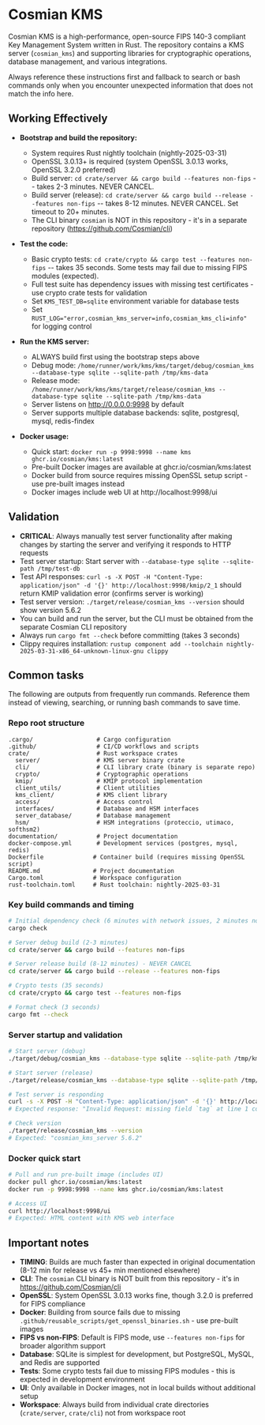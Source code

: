 # Cosmian KMS

Cosmian KMS is a high-performance, open-source FIPS 140-3 compliant Key Management System written in Rust. The repository contains a KMS server (`cosmian_kms`) and supporting libraries for cryptographic operations, database management, and various integrations.

Always reference these instructions first and fallback to search or bash commands only when you encounter unexpected information that does not match the info here.

## Working Effectively

- **Bootstrap and build the repository:**
  - System requires Rust nightly toolchain (nightly-2025-03-31)
  - OpenSSL 3.0.13+ is required (system OpenSSL 3.0.13 works, OpenSSL 3.2.0 preferred)
  - Build server: `cd crate/server && cargo build --features non-fips` -- takes 2-3 minutes. NEVER CANCEL.
  - Build server (release): `cd crate/server && cargo build --release --features non-fips` -- takes 8-12 minutes. NEVER CANCEL. Set timeout to 20+ minutes.
  - The CLI binary `cosmian` is NOT in this repository - it's in a separate repository (https://github.com/Cosmian/cli)

- **Test the code:**
  - Basic crypto tests: `cd crate/crypto && cargo test --features non-fips` -- takes 35 seconds. Some tests may fail due to missing FIPS modules (expected).
  - Full test suite has dependency issues with missing test certificates - use crypto crate tests for validation
  - Set `KMS_TEST_DB=sqlite` environment variable for database tests
  - Set `RUST_LOG="error,cosmian_kms_server=info,cosmian_kms_cli=info"` for logging control

- **Run the KMS server:**
  - ALWAYS build first using the bootstrap steps above
  - Debug mode: `/home/runner/work/kms/kms/target/debug/cosmian_kms --database-type sqlite --sqlite-path /tmp/kms-data`
  - Release mode: `/home/runner/work/kms/kms/target/release/cosmian_kms --database-type sqlite --sqlite-path /tmp/kms-data`
  - Server listens on http://0.0.0.0:9998 by default
  - Server supports multiple database backends: sqlite, postgresql, mysql, redis-findex

- **Docker usage:**
  - Quick start: `docker run -p 9998:9998 --name kms ghcr.io/cosmian/kms:latest`
  - Pre-built Docker images are available at ghcr.io/cosmian/kms:latest
  - Docker build from source requires missing OpenSSL setup script - use pre-built images instead
  - Docker images include web UI at http://localhost:9998/ui

## Validation

- **CRITICAL**: Always manually test server functionality after making changes by starting the server and verifying it responds to HTTP requests
- Test server startup: Start server with `--database-type sqlite --sqlite-path /tmp/test-db`
- Test API responses: `curl -s -X POST -H "Content-Type: application/json" -d '{}' http://localhost:9998/kmip/2_1` should return KMIP validation error (confirms server is working)
- Test server version: `./target/release/cosmian_kms --version` should show version 5.6.2
- You can build and run the server, but the CLI must be obtained from the separate Cosmian CLI repository
- Always run `cargo fmt --check` before committing (takes 3 seconds)
- Clippy requires installation: `rustup component add --toolchain nightly-2025-03-31-x86_64-unknown-linux-gnu clippy`

## Common tasks

The following are outputs from frequently run commands. Reference them instead of viewing, searching, or running bash commands to save time.

### Repo root structure
```
.cargo/                  # Cargo configuration
.github/                 # CI/CD workflows and scripts  
crate/                   # Rust workspace crates
  server/                # KMS server binary crate
  cli/                   # CLI library crate (binary is separate repo)
  crypto/                # Cryptographic operations
  kmip/                  # KMIP protocol implementation
  client_utils/          # Client utilities
  kms_client/            # KMS client library
  access/                # Access control
  interfaces/            # Database and HSM interfaces
  server_database/       # Database management
  hsm/                   # HSM integrations (proteccio, utimaco, softhsm2)
documentation/           # Project documentation
docker-compose.yml       # Development services (postgres, mysql, redis)
Dockerfile              # Container build (requires missing OpenSSL script)
README.md               # Project documentation
Cargo.toml              # Workspace configuration
rust-toolchain.toml     # Rust toolchain: nightly-2025-03-31
```

### Key build commands and timing
```bash
# Initial dependency check (6 minutes with network issues, 2 minutes normally)
cargo check

# Server debug build (2-3 minutes) 
cd crate/server && cargo build --features non-fips

# Server release build (8-12 minutes) - NEVER CANCEL
cd crate/server && cargo build --release --features non-fips

# Crypto tests (35 seconds)
cd crate/crypto && cargo test --features non-fips

# Format check (3 seconds)
cargo fmt --check
```

### Server startup and validation
```bash
# Start server (debug)
./target/debug/cosmian_kms --database-type sqlite --sqlite-path /tmp/kms-data

# Start server (release) 
./target/release/cosmian_kms --database-type sqlite --sqlite-path /tmp/kms-data

# Test server is responding
curl -s -X POST -H "Content-Type: application/json" -d '{}' http://localhost:9998/kmip/2_1
# Expected response: "Invalid Request: missing field `tag` at line 1 column 2"

# Check version
./target/release/cosmian_kms --version
# Expected: "cosmian_kms_server 5.6.2"
```

### Docker quick start  
```bash
# Pull and run pre-built image (includes UI)
docker pull ghcr.io/cosmian/kms:latest
docker run -p 9998:9998 --name kms ghcr.io/cosmian/kms:latest

# Access UI
curl http://localhost:9998/ui
# Expected: HTML content with KMS web interface
```

## Important notes

- **TIMING**: Builds are much faster than expected in original documentation (8-12 min for release vs 45+ min mentioned elsewhere)  
- **CLI**: The `cosmian` CLI binary is NOT built from this repository - it's in https://github.com/Cosmian/cli
- **OpenSSL**: System OpenSSL 3.0.13 works fine, though 3.2.0 is preferred for FIPS compliance
- **Docker**: Building from source fails due to missing `.github/reusable_scripts/get_openssl_binaries.sh` - use pre-built images
- **FIPS vs non-FIPS**: Default is FIPS mode, use `--features non-fips` for broader algorithm support
- **Database**: SQLite is simplest for development, but PostgreSQL, MySQL, and Redis are supported
- **Tests**: Some crypto tests fail due to missing FIPS modules - this is expected in development environment
- **UI**: Only available in Docker images, not in local builds without additional setup
- **Workspace**: Always build from individual crate directories (`crate/server`, `crate/cli`) not from workspace root